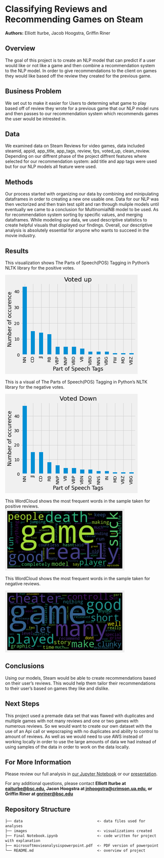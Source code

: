 # Classifying Reviews and Recommending Games on Steam 

**Authors:** Elliott Iturbe,  Jacob Hoogstra, Griffin Riner

## Overview
The goal of this project is to create an NLP model that can predict if a user would like or not like a game and then combine a recommendation system to the NLP model. In order to give recommendations to the client on games they would like based off the review they created for the previous game.

## Business Problem
We set out to make it easier for Users to determing what game to play based off of review they wrote for a previous game that our  NLP model runs and then passes to our recommendation system which recommends games the user would be intrested in.

## Data
We examined data on Steam Reviews for video games, data included steamid, appid, app_title, app_tags, review, fps, voted_up, clean_review. Depending on our diffrent phase of the project diffrent features where selected for our recommendation system: add title and app tags were used but for our NLP models all feature were used.

## Methods
Our process started with organizing our data by combining and minipulating dataframes in order to creating a new one usable one. Data for our NLP was then vectorized and then train test split and ran through muliple models until eventually we came to a conclusion for MultinomialNB model to be used. As for recommendation system sorting by specific values, and merging dataframes. While modeling our data, we used descriptive statistics to create helpful visuals that displayed our findings. Overall, our descriptive analysis is absolutely essential for anyone who wants to succeed in the movie industry.

## Results

This visualization shows The Parts of Speech(POS) Tagging in Python’s NLTK library for the positive votes.

![graph1](./images/df_up_textblob_corr.png)

This is a visual of The Parts of Speech(POS) Tagging in Python’s NLTK library for the negative votes.

![graph2](./images/df_down_textblob_corr.png)

This WordCloud shows the most frequent words in the sample taken for positive reviews.
![graph3](./images/dfup_wordcloud.png)

This WordCloud shows the most frequent words in the sample taken for negative reviews.

![graph4](./images/df_down_wordcloud.png)


## Conclusions
Using our models, Steam would be able to create recommendations based on their user’s reviews. This would help them tailor their recommendations to their user’s based on games they like and dislike.

## Next Steps
This project used a premade data set that was flawed with duplicates and multiple games with not many reviews and one or two games with numerous reviews. So we would want to create our own dataset with the use of an Api call or wepscraping with no duplicates and ability to control to amount of reviews. As well as we would need to use AWS instead of working locally in order to use the large amounts of data we had instead of using samples of the data in order to work on the data locally. 


## For More Information
Please review our full analysis in [our Jupyter Notebook](./Final/Notebook.ipynb) or our [presentation](./microsoftmovieanalysispowerpoint.pdf).

For any additional questions, please contact **Elliott Iturbe at eaiturbe@bsc.edu, Jacon Hoogstra at jnhoogstra@crimson.ua.edu, or Griffin Riner at gnriner@bsc.edu**

## Repository Structure

```
├── data                                  <- data files used for analyses
├── images                                <- visualizations created
├── Final Notebook.ipynb                  <- code written for project with explanation
├── microsoftmovieanalysispowerpoint.pdf  <- PDF version of powerpoint
└── README.md                             <- overview of project
```

